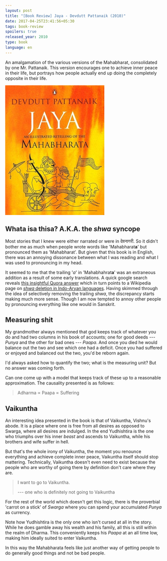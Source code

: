```yaml
---
layout: post
title: "[Book Review] Jaya - Devdutt Pattanaik (2010)"
date: 2017-04-25T23:41:56+05:30
tags: book-review
spoilers: true
released_year: 2010
type: book
language: en
---
```


An amalgamation of the various versions of the Mahabharat, consolidated by one Mr. Pattanaik.
This version encourages one to achieve inner peace in their life, but portrays how people actually end up doing the completely opposite in their life.

![Jaya - Devdutt Pattanaik (2010)](/img/book-cover-jaya-devdutt-pattanaik-2010.jpg 'Jaya - Devdutt Pattanaik (2010)')

## Whata isa thisa? A.K.A. the _shwa_ syncope

Most stories that I knew were either narrated or were in देवनागरी.
So it didn't bother me as much when people wrote words like 'Mahabharat**a**' but pronounced them as 'Mahabharat'.
But given that this book is in English, there was an annoying dissonance between what I was reading and what I was used to pronouncing in my head.

It seemed to me that the trailing '_a_' in 'Mahabhahrat**a**' was an extraneous addition as a result of some early translations.
A quick google search reveals [this insightful Quora answer](https://www.quora.com/Why-do-Hindi-people-skip-last-a-letter-of-Sanskrit-words) which in turn points to a Wikipedia page on [_shwa_ deletion in Indo-Aryan languages](https://en.wikipedia.org/wiki/Schwa_deletion_in_Indo-Aryan_languages).
Having skimmed through the idea of selectively removing the trailing _shwa_, the discrepancy starts making much more sense. 
Though I am now tempted to annoy other people by pronouncing everything like one would in Sanskrit.

## Measuring shit

My grandmother always mentioned that god keeps track of whatever you do and had two columns in his book of accounts; one for good deeds --- _Punya_ and the other for bad ones --- _Paapa_.
And once you died he would balance out the two and see which one had a deficit.
Once you had suffered or enjoyed and balanced out the two, you'd be reborn again.

I'd always asked how to quantify the two; what is the measuring unit? 
But no answer was coming forth. 

Can one come up with a model that keeps track of these up to a reasonable approximation.
The causality presented is as follows:

> Adharma ∝ Paapa ∝ Suffering

## Vaikuntha

An interesting idea presented in the book is that of Vaikuntha, Vishnu's abode.
It is a place where one is free from all desires as opposed to Swarga, where all desires are indulged.
In the end Yudhishtira is the one who triumphs over his inner _beast_ and ascends to Vaikuntha, while his brothers and wife suffer in hell.

But that's the whole irony of Vaikuntha, the moment you renounce everything and achieve complete inner peace, Vaikuntha itself should stop mattering.
Technically, Vaikuntha doesn't even need to exist because the people who are worthy of going there by definition don't care where they are.

> I want to go to Vaikuntha.
>
> --- one who is definitely not going to Vaikuntha

For the rest of the world which doesn't get this logic, there is the proverbial 'carrot on a stick' of _Swarga_ where you can spend your accumulated _Punya_ as currency.

Note how Yudhishtira is the only one who isn't cursed at all in the story.
While he does gamble away his wealth and his family, all this is still within the realm of Dharma.
This conveniently keeps his _Paapa_ at an all time low, making him ideally suited to enter Vaikuntha.

In this way the Mahabharata feels like just another way of getting people to do generally good things and not be bad people.
